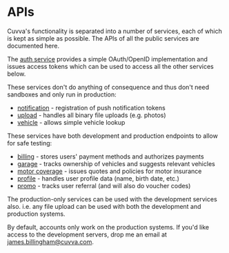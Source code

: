 # APIs

Cuvva's functionality is separated into a number of services, each of which is
kept as simple as possible. The APIs of all the public services are documented
here.

The [auth service](auth.md) provides a simple OAuth/OpenID implementation and
issues access tokens which can be used to access all the other services below.

These services don't do anything of consequence and thus don't need sandboxes
and only run in production:

- [notification](notification.md) - registration of push notification tokens
- [upload](upload.md) - handles all binary file uploads (e.g. photos)
- [vehicle](vehicle.md) - allows simple vehicle lookup

These services have both development and production endpoints to allow for safe testing:

- [billing](billing.md) - stores users' payment methods and authorizes payments
- [garage](garage.md) - tracks ownership of vehicles and suggests relevant vehicles
- [motor coverage](motor-coverage.md) - issues quotes and policies for motor insurance
- [profile](profile.md) - handles user profile data (name, birth date, etc.)
- [promo](promo.md) - tracks user referral (and will also do voucher codes)

The production-only services can be used with the development services also.
i.e. any file upload can be used with both the development and production
systems.

By default, accounts only work on the production systems. If you'd like access
to the development servers, drop me an email at
[james.billingham@cuvva.com](mailto:james.billingham@cuvva.com).
